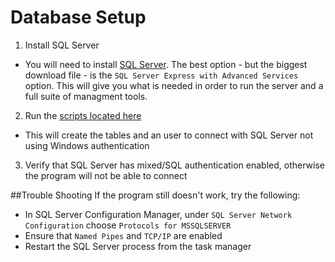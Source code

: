 # Database Setup
1. Install SQL Server
 - You will need to install [SQL Server](http://downloadsqlserverexpress.com). The best option - but the biggest download file - is the `SQL Server Express with Advanced Services` option. This will give you what is needed in order to run the server and a full suite of managment tools.
2. Run the [scripts located here](https://github.com/M-Zuber/MyHome/tree/Testing/MyHome.Persistence/Scripts)
 - This will create the tables and an user to connect with SQL Server not using Windows authentication
3. Verify that SQL Server has mixed/SQL authentication enabled, otherwise the program will not be able to connect

##Trouble Shooting
If the program still doesn't work, try the following:
- In SQL Server Configuration Manager, under `SQL Server Network Configuration` choose `Protocols for MSSQLSERVER`
 - Ensure that `Named Pipes` and `TCP/IP` are enabled
 - Restart the SQL Server process from the task manager